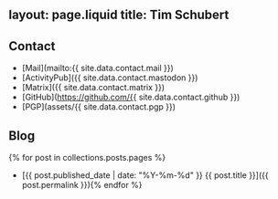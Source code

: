 layout: page.liquid
title: Tim Schubert
---

## Contact

- [Mail](mailto:{{ site.data.contact.mail }})
- [ActivityPub]({{ site.data.contact.mastodon }})
- [Matrix]({{ site.data.contact.matrix }})
- [GitHub](https://github.com/{{ site.data.contact.github }})
- [PGP](assets/{{ site.data.contact.pgp }})

## Blog

{% for post in collections.posts.pages %}
- [{{ post.published_date | date: "%Y-%m-%d" }} {{ post.title }}]({{ post.permalink }}){% endfor %}

